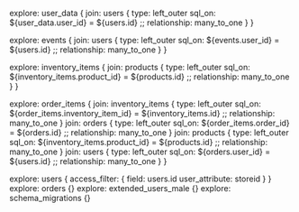 explore: user_data {
  join: users {
    type: left_outer
    sql_on: ${user_data.user_id} = ${users.id} ;;
    relationship: many_to_one
  }
}

explore: events {
  join: users {
    type: left_outer
    sql_on: ${events.user_id} = ${users.id} ;;
    relationship: many_to_one
  }
}

explore: inventory_items {
  join: products {
    type: left_outer
    sql_on: ${inventory_items.product_id} = ${products.id} ;;
    relationship: many_to_one
  }
}

explore: order_items {
  join: inventory_items {
    type: left_outer
    sql_on: ${order_items.inventory_item_id} = ${inventory_items.id} ;;
    relationship: many_to_one
  }
  join: orders {
    type: left_outer
    sql_on: ${order_items.order_id} = ${orders.id} ;;
    relationship: many_to_one
  }
  join: products {
    type: left_outer
    sql_on: ${inventory_items.product_id} = ${products.id} ;;
    relationship: many_to_one
  }
  join: users {
    type: left_outer
    sql_on: ${orders.user_id} = ${users.id} ;;
    relationship: many_to_one
  }
}


explore: users {
  access_filter: {
    field: users.id
    user_attribute: storeid
  }
}
explore: orders {}
explore: extended_users_male {}
explore: schema_migrations {}
